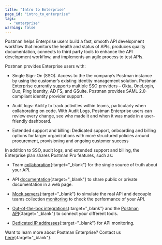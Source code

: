 ```yaml
---
title: "Intro to Enterprise"
page_id: "intro_to_enterprise"
tags: 
  - "enterprise"
warning: false
---
```


Postman helps Enterprise users build a fast, smooth API development workflow that monitors the health and status of APIs, produces quality documentation, connects to third party tools to enhance the API development workflow, and implements an agile process to test APIs.

Postman provides Enterprise users with:

* Single Sign-On (SSO): Access to the the company’s Postman instance by using the customer’s existing identity management solution. Postman Enterprise currently supports multiple SSO providers – Okta, OneLogin, Duo, Ping Identity, AD FS, and GSuite. Postman provides SAML 2.0-compliant identity provider support. 

* Audit logs: Ability to track activities within teams, particularly when collaborating on code. With Audit Logs, Postman Enterprise users can review every change, see who made it and when it was made in a user-friendly dashboard. 

* Extended support and billing: Dedicated support, onboarding and billing options for larger organizations with more structured policies around procurement, provisioning and ongoing customer success

In addition to SSO, audit logs, and extended support and billing, the Enterprise plan shares Postman Pro features, such as:

* Team [collaboration](/docs/v6/postman/workspaces/creating_workspaces){:target="_blank"} for the single source of truth about your API.  

* API [documentation](/docs/postman/api_documentation/intro_to_api_documentation){:target="_blank"} to share public or private documentation in a web page.

* [Mock servers](/docs/postman/mock_servers){:target="_blank"} to simulate the real API and decouple teams collection [monitoring](/docs/postman/monitors/intro_monitors) to check the performance of your API.

* [Out-of-the-box integrations](/docs/pro/integrations/intro_integrations){:target="_blank"} and the [Postman API](/docs/pro/pro_api/intro_api){:target="_blank"} to connect your different tools.

* [Dedicated IP addresses](/docs/postman/monitors/intro_monitors#monitoring-resources-in-multiple-regions){:target="_blank"} for API monitoring.


Want to learn more about Postman Enterprise? Contact us [here](http://pages.getpostman.com/Enterprise-Sales_Contact-Us.html){:target="_blank"}. 


